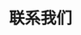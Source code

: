 ---
title: "联系我们"
description : "this is a meta description"

office:
  title : "联系我们"
  mobile : "156-6929-1989"
  email : "业务联系：ContactUs@pussreton.cn"
  email2 : "技术支持：support@pussreton.cn"
  location : ""
  content : "请优先使用邮件，24小时内回复"

# opennig hour
opennig_hour:
  title : "Opening Hours"
  day_time:
    - "Monday: 9:00 – 19:00"
    - "Tuesday: 9:00 – 19:00"
    - "Wednesday: 9:00 – 19:00"
    - "Thursday: 9:00 – 19:00"
    - "Friday: 9:00 – 19:00"
    - "Saturday: 9:00 – 19:00"
    - "sunday: 9:00 – 19:00"
    
draft: false
---